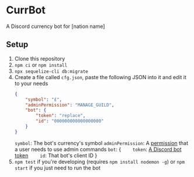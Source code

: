 # CurrBot
A Discord currency bot for \[nation name]

## Setup
1. Clone this repository
2. `npm ci` or `npm install`
3. `npx sequelize-cli db:migrate`
4. Create a file called `cfg.json`, paste the following JSON into it and edit it to your needs
    ```json
    {
        "symbol": "£",
        "adminPermission": "MANAGE_GUILD",
        "bot": {
            "token": "replace",
            "id": "000000000000000000"
        }
    }
    ```
    `symbol`: The bot's currency's symbol
    `adminPermission`: A [permission](https://discord.js.org/#/docs/main/stable/class/Permissions?scrollTo=s-FLAGS) that a user needs to use admin commands
    `bot`: {
      `token`: [A Discord bot token](https://www.google.com/search?q=how+to+get+a+discord+bot+token)
      `id`: That bot's client ID
    }
5. `npm test` if you're developing (requires `npm install nodemon -g`) or `npm start` if you just need to run the bot